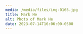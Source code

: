 ```yaml
---
media: /media/files/img-0165.jpg
title: Mark He
alt: Photo of Mark He
date: 2023-07-14T16:06:00-0500
---
```

